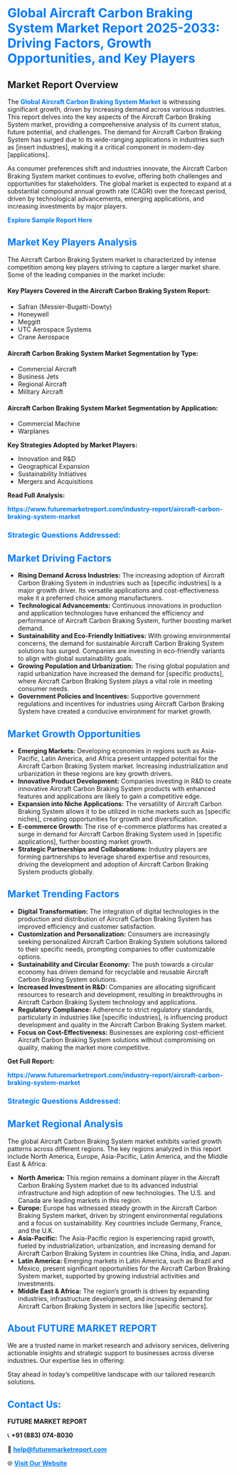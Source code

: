 <h1 style="color: #007BFF;">Global Aircraft Carbon Braking System Market Report 2025-2033: Driving Factors, Growth Opportunities, and Key Players</h1>

<section id="overview">
<h2>Market Report Overview</h2>
<p>The <a href="https://www.futuremarketreport.com/industry-report/aircraft-carbon-braking-system-market" style="color: #007BFF; text-decoration: none;"><strong>Global Aircraft Carbon Braking System Market</strong></a> is witnessing significant growth, driven by increasing demand across various industries. This report delves into the key aspects of the Aircraft Carbon Braking System market, providing a comprehensive analysis of its current status, future potential, and challenges. The demand for Aircraft Carbon Braking System has surged due to its wide-ranging applications in industries such as [insert industries], making it a critical component in modern-day [applications].</p>
<p>As consumer preferences shift and industries innovate, the Aircraft Carbon Braking System market continues to evolve, offering both challenges and opportunities for stakeholders. The global market is expected to expand at a substantial compound annual growth rate (CAGR) over the forecast period, driven by technological advancements, emerging applications, and increasing investments by major players.</p>
</section>

<section id="overview">
<p><a href="https://www.futuremarketreport.com/request-sample/reportId=105869" style="color: #007BFF; text-decoration: none;"><strong>Explore Sample Report Here</strong></a></p>
</section>

<section id="key-players">
<h2 style="color: #007BFF;">Market Key Players Analysis</h2>
<p>The Aircraft Carbon Braking System market is characterized by intense competition among key players striving to capture a larger market share. Some of the leading companies in the market include:</p>
<h4>Key Players Covered in the Aircraft Carbon Braking System Report:</h4>
<ul><li>Safran (Messier-Bugatti-Dowty)</li><li>Honeywell</li><li>Meggitt</li><li>UTC Aerospace Systems</li><li>Crane Aerospace</li></ul>
<h4>Aircraft Carbon Braking System Market Segmentation by Type:</h4>
<ul><li>Commercial Aircraft</li><li>Business Jets</li><li>Regional Aircraft</li><li>Military Aircraft</li></ul>

<h4>Aircraft Carbon Braking System Market Segmentation by Application:</h4>
<ul><li>Commercial Machine</li><li>Warplanes</li></ul>
<p><strong>Key Strategies Adopted by Market Players:</strong></p>
<ul>
<li>Innovation and R&D</li>
<li>Geographical Expansion</li>
<li>Sustainability Initiatives</li>
<li>Mergers and Acquisitions</li>
</ul>
</section>

<section>
<p><strong>Read Full Analysis: </strong></p><a href="https://www.futuremarketreport.com/industry-report/aircraft-carbon-braking-system-market" style="color: #007BFF; text-decoration: none;"><strong>https://www.futuremarketreport.com/industry-report/aircraft-carbon-braking-system-market</strong></a>
<h3 style="color: #007BFF;">Strategic Questions Addressed:</h3>
</section>

<section id="driving-factors">
<h2 style="color: #007BFF;">Market Driving Factors</h2>
<ul>
<li><strong>Rising Demand Across Industries:</strong> The increasing adoption of Aircraft Carbon Braking System in industries such as [specific industries] is a major growth driver. Its versatile applications and cost-effectiveness make it a preferred choice among manufacturers.</li>
<li><strong>Technological Advancements:</strong> Continuous innovations in production and application technologies have enhanced the efficiency and performance of Aircraft Carbon Braking System, further boosting market demand.</li>
<li><strong>Sustainability and Eco-Friendly Initiatives:</strong> With growing environmental concerns, the demand for sustainable Aircraft Carbon Braking System solutions has surged. Companies are investing in eco-friendly variants to align with global sustainability goals.</li>
<li><strong>Growing Population and Urbanization:</strong> The rising global population and rapid urbanization have increased the demand for [specific products], where Aircraft Carbon Braking System plays a vital role in meeting consumer needs.</li>
<li><strong>Government Policies and Incentives:</strong> Supportive government regulations and incentives for industries using Aircraft Carbon Braking System have created a conducive environment for market growth.</li>
</ul>
</section>

<section id="growth-opportunities">
<h2 style="color: #007BFF;">Market Growth Opportunities</h2>
<ul>
<li><strong>Emerging Markets:</strong> Developing economies in regions such as Asia-Pacific, Latin America, and Africa present untapped potential for the Aircraft Carbon Braking System market. Increasing industrialization and urbanization in these regions are key growth drivers.</li>
<li><strong>Innovative Product Development:</strong> Companies investing in R&D to create innovative Aircraft Carbon Braking System products with enhanced features and applications are likely to gain a competitive edge.</li>
<li><strong>Expansion into Niche Applications:</strong> The versatility of Aircraft Carbon Braking System allows it to be utilized in niche markets such as [specific niches], creating opportunities for growth and diversification.</li>
<li><strong>E-commerce Growth:</strong> The rise of e-commerce platforms has created a surge in demand for Aircraft Carbon Braking System used in [specific applications], further boosting market growth.</li>
<li><strong>Strategic Partnerships and Collaborations:</strong> Industry players are forming partnerships to leverage shared expertise and resources, driving the development and adoption of Aircraft Carbon Braking System products globally.</li>
</ul>
</section>

<section id="trending-factors">
<h2 style="color: #007BFF;">Market Trending Factors</h2>
<ul>
<li><strong>Digital Transformation:</strong> The integration of digital technologies in the production and distribution of Aircraft Carbon Braking System has improved efficiency and customer satisfaction.</li>
<li><strong>Customization and Personalization:</strong> Consumers are increasingly seeking personalized Aircraft Carbon Braking System solutions tailored to their specific needs, prompting companies to offer customizable options.</li>
<li><strong>Sustainability and Circular Economy:</strong> The push towards a circular economy has driven demand for recyclable and reusable Aircraft Carbon Braking System solutions.</li>
<li><strong>Increased Investment in R&D:</strong> Companies are allocating significant resources to research and development, resulting in breakthroughs in Aircraft Carbon Braking System technology and applications.</li>
<li><strong>Regulatory Compliance:</strong> Adherence to strict regulatory standards, particularly in industries like [specific industries], is influencing product development and quality in the Aircraft Carbon Braking System market.</li>
<li><strong>Focus on Cost-Effectiveness:</strong> Businesses are exploring cost-efficient Aircraft Carbon Braking System solutions without compromising on quality, making the market more competitive.</li>
</ul>
</section>

<section>
<p><strong>Get Full Report: </strong></p><a href="https://www.futuremarketreport.com/industry-report/aircraft-carbon-braking-system-market" style="color: #007BFF; text-decoration: none;"><strong>https://www.futuremarketreport.com/industry-report/aircraft-carbon-braking-system-market</strong></a>
<h3 style="color: #007BFF;">Strategic Questions Addressed:</h3>
</section>


<section id="regional-analysis">
<h2 style="color: #007BFF;">Market Regional Analysis</h2>
<p>The global Aircraft Carbon Braking System market exhibits varied growth patterns across different regions. The key regions analyzed in this report include North America, Europe, Asia-Pacific, Latin America, and the Middle East & Africa:</p>
<ul>
<li><strong>North America:</strong> This region remains a dominant player in the Aircraft Carbon Braking System market due to its advanced industrial infrastructure and high adoption of new technologies. The U.S. and Canada are leading markets in this region.</li>
<li><strong>Europe:</strong> Europe has witnessed steady growth in the Aircraft Carbon Braking System market, driven by stringent environmental regulations and a focus on sustainability. Key countries include Germany, France, and the U.K.</li>
<li><strong>Asia-Pacific:</strong> The Asia-Pacific region is experiencing rapid growth, fueled by industrialization, urbanization, and increasing demand for Aircraft Carbon Braking System in countries like China, India, and Japan.</li>
<li><strong>Latin America:</strong> Emerging markets in Latin America, such as Brazil and Mexico, present significant opportunities for the Aircraft Carbon Braking System market, supported by growing industrial activities and investments.</li>
<li><strong>Middle East & Africa:</strong> The region’s growth is driven by expanding industries, infrastructure development, and increasing demand for Aircraft Carbon Braking System in sectors like [specific sectors].</li>
</ul>
</section>

<footer>
<h2 style="color: #007BFF;">About FUTURE MARKET REPORT</h2>
<p>We are a trusted name in market research and advisory services, delivering actionable insights and strategic support to businesses across diverse industries. Our expertise lies in offering:</p>

<p>Stay ahead in today’s competitive landscape with our tailored research solutions.</p>

<h2 style="color: #007BFF;">Contact Us:</h2>
<p><strong>FUTURE MARKET REPORT</strong></p>
<p>📞 <strong>+91 (883) 074-8030</strong></p>
<p>📧 <strong><a href="mailto:help@futuremarketreport.com" style="color: #007BFF;">help@futuremarketreport.com</a></strong></p>
<p>🌐 <strong><a href="https://www.futuremarketreport.com/" style="color: #007BFF;">Visit Our Website</a></strong></p>
</footer>